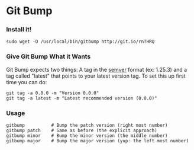 # Git Bump

### Install it!

    sudo wget -O /usr/local/bin/gitbump http://git.io/rnTHRQ

### Give Git Bump What it Wants

Git Bump expects two things: A tag in the [semver](http://semver.org/) format (ex: 1.25.3) and a tag called "latest" that points to your latest version tag. To set this up first time you can do:

    git tag -a 0.0.0 -m "Version 0.0.0"
    git tag -a latest -m "Latest recommended version (0.0.0)"

### Usage

    gitbump          # Bump the patch version (right most number)
    gitbump patch    # Same as before (the explicit approach)
    gitbump minor    # Bump the minor version (the middle number)
    gitbump major    # Bump the major version (yup: the left most number)